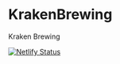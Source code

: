 # KrakenBrewing
Kraken Brewing

[![Netlify Status](https://api.netlify.com/api/v1/badges/326854b3-be08-4fae-9693-427a76572768/deploy-status)](https://app.netlify.com/sites/krakenbrewing/deploys)